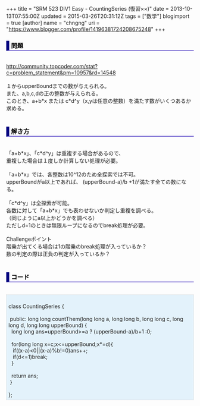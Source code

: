 +++
title = "SRM 523 DIV1 Easy - CountingSeries (復習××)"
date = 2013-10-13T07:55:00Z
updated = 2015-03-26T20:31:12Z
tags = ["数学"]
blogimport = true 
[author]
	name = "chngng"
	uri = "https://www.blogger.com/profile/14196381724208675248"
+++

<div dir="ltr" style="text-align: left;" trbidi="on"><h3 style="border-bottom: 2px solid slateblue; border-left: 8px solid navy; color: black; padding: 0px 0px 1px 5px;">問題 </h3><br /><a href="http://community.topcoder.com/stat?c=problem_statement&amp;pm=10957&amp;rd=14548" target="_blank">http://community.topcoder.com/stat?c=problem_statement&amp;pm=10957&amp;rd=14548</a><br /><br />１からupperBoundまでの数が与えられる。<br />また、a,b,c,dの正の整数が与えられる。<br />このとき、a+b*x または c*d^y（x,yは任意の整数）を満たす数がいくつあるか求める。<br /><br /><h3 style="border-bottom: 2px solid slateblue; border-left: 8px solid navy; color: black; padding: 0px 0px 1px 5px;">解き方 </h3><br />「a+b*x」、「c*d^y」は重複する場合があるので、<br />重複した場合は１度しか計算しない処理が必要。<br /><br />「a+b*x」では、各整数は10^12のため全探索では不可。<br />upperBoundがa以上であれば、 (upperBound-a)/b +1が満たす全ての数になる。<br /><br />「c*d^y」は全探索が可能。<br />各数に対して「a+b*x」でも表わせないか判定し重複を調べる。<br />（同じようにa以上かどうかを調べる）<br />ただしd=1のときは無限ループになるのでbreak処理が必要。<br /><br />Challengeポイント<br />階乗が出てくる場合は1の階乗のbreak処理が入っているか？<br />数の判定の際は正負の判定が入っているか？<br /><br /><h3 style="border-bottom: 2px solid slateblue; border-left: 8px solid navy; color: black; padding: 0px 0px 1px 5px;">コード </h3><br /><div style="background-color: #e3f2fb; border: 1px dotted #CCCCCC; padding: 5px;"><br />class CountingSeries {<br /><br /><span class="Apple-tab-span" style="white-space: pre;"> </span>public: long long countThem(long long a, long long b, long long c, long long d, long long upperBound) {<br /><span class="Apple-tab-span" style="white-space: pre;">  </span>long long ans=upperBound&gt;=a ? (upperBound-a)/b+1 :0;<br /><br /><span class="Apple-tab-span" style="white-space: pre;">  </span>for(long long x=c;x&lt;=upperBound;x*=d){<br /><span class="Apple-tab-span" style="white-space: pre;">   </span>if((x-a)&lt;0||(x-a)%b!=0)ans++;<br /><span class="Apple-tab-span" style="white-space: pre;">   </span>if(d&lt;=1)break;<br /><span class="Apple-tab-span" style="white-space: pre;">  </span>}<br /><br /><span class="Apple-tab-span" style="white-space: pre;">  </span>return ans;<br /><span class="Apple-tab-span" style="white-space: pre;"> </span>}<br /><br />};</div></div>
